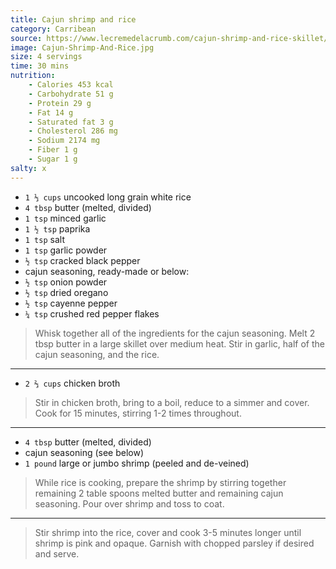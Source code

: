 ```yaml
---
title: Cajun shrimp and rice
category: Carribean
source: https://www.lecremedelacrumb.com/cajun-shrimp-and-rice-skillet/
image: Cajun-Shrimp-And-Rice.jpg
size: 4 servings
time: 30 mins
nutrition:
	- Calories 453 kcal
	- Carbohydrate 51 g
	- Protein 29 g
	- Fat 14 g
	- Saturated fat 3 g
	- Cholesterol 286 mg
	- Sodium 2174 mg
	- Fiber 1 g
	- Sugar 1 g
salty: x
---
```


* `1 ⅓ cups` uncooked long grain white rice
* `4 tbsp` butter (melted, divided)
* `1 tsp` minced garlic
* `1 ½ tsp` paprika
* `1 tsp` salt
* `1 tsp` garlic powder
* `½ tsp` cracked black pepper
* cajun seasoning, ready-made or below:
* `½ tsp` onion powder
* `½ tsp` dried oregano
* `½ tsp` cayenne pepper
* `¼ tsp` crushed red pepper flakes

> Whisk together all of the ingredients for the cajun seasoning. Melt 2 tbsp butter in a large skillet over medium heat. Stir in garlic, half of the cajun seasoning, and the rice.

---

* `2 ⅔ cups` chicken broth
  
> Stir in chicken broth, bring to a boil, reduce to a simmer and cover. Cook for 15 minutes, stirring 1-2 times throughout.

---

* `4 tbsp` butter (melted, divided)
* cajun seasoning (see below)
* `1 pound` large or jumbo shrimp (peeled and de-veined)
  
> While rice is cooking, prepare the shrimp by stirring together remaining 2 table spoons melted butter and remaining cajun seasoning. Pour over shrimp and toss to coat.

---

> Stir shrimp into the rice, cover and cook 3-5 minutes longer until shrimp is pink and opaque. Garnish with chopped parsley if desired and serve.